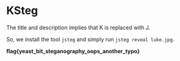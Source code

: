 # KSteg
The title and description implies that K is replaced with J.

So, we install the tool `jsteg` and simply run `jsteg reveal luke.jpg`.

**flag{yeast_bit_steganography_oops_another_typo}**